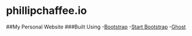 # phillipchaffee.io
##My Personal Website
###Built Using
-[Bootstrap](http://getbootstrap.com/)
-[Start Bootstrap](http://startbootstrap.com/)
-[Ghost](https://ghost.org/)
